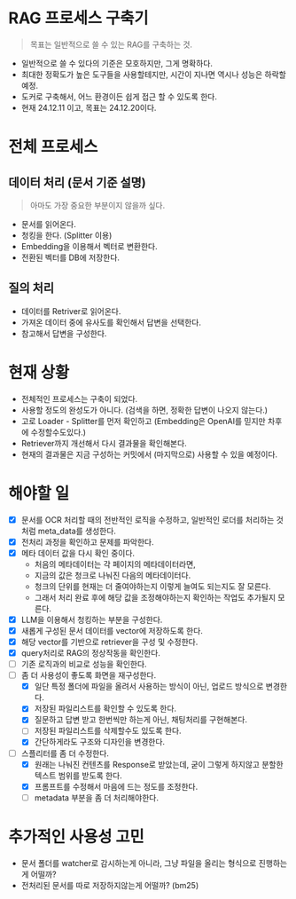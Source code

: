 # RAG 프로세스 구축기

> 목표는 일반적으로 쓸 수 있는 RAG를 구축하는 것.

- 일반적으로 쓸 수 있다의 기준은 모호하지만, 그게 명확하다.
- 최대한 정확도가 높은 도구들을 사용할테지만, 시간이 지나면 역시나 성능은 하락할 예정.
- 도커로 구축해서, 어느 환경이든 쉽게 접근 할 수 있도록 한다.
- 현재 24.12.11 이고, 목표는 24.12.20이다.

# 전체 프로세스

## 데이터 처리 (문서 기준 설명)

> 아마도 가장 중요한 부분이지 않을까 싶다.

- 문서를 읽어온다.
- 청킹을 한다. (Splitter 이용)
- Embedding을 이용해서 벡터로 변환한다.
- 전환된 벡터를 DB에 저장한다.

## 질의 처리

- 데이터를 Retriver로 읽어온다.
- 가져온 데이터 중에 유사도를 확인해서 답변을 선택한다.
- 참고해서 답변을 구성한다.

# 현재 상황

- 전체적인 프로세스는 구축이 되었다.
- 사용할 정도의 완성도가 아니다. (검색을 하면, 정확한 답변이 나오지 않는다.)
- 고로 Loader - Splitter를 먼저 확인하고 (Embedding은 OpenAI를 믿지만 차후에 수정할수도있다.)
- Retriever까지 개선해서 다시 결과물을 확인해본다.
- 현재의 결과물은 지금 구성하는 커밋에서 (마지막으로) 사용할 수 있을 예정이다.

# 해야할 일

- [x] 문서를 OCR 처리할 때의 전반적인 로직을 수정하고, 일반적인 로더를 처리하는 것처럼 meta_data를 생성한다.
- [x] 전처리 과정을 확인하고 문제를 파악한다.
- [x] 메타 데이터 값을 다시 확인 중이다.
  - 처음의 메타데이터는 각 페이지의 메타데이터라면,
  - 지금의 값은 청크로 나눠진 다음의 메타데이터다.
  - 청크의 단위를 현재는 더 줄여야하는지 이렇게 늘여도 되는지도 잘 모른다.
  - 그래서 처리 완료 후에 해당 값을 조정해야하는지 확인하는 작업도 추가될지 모른다.
- [x] LLM을 이용해서 청킹하는 부분을 구성한다.
- [x] 새롭게 구성된 문서 데이터를 vector에 저장하도록 한다.
- [x] 해당 vector를 기반으로 retriever을 구성 및 수정한다.
- [x] query처리로 RAG의 정상작동을 확인한다.
- [ ] 기존 로직과의 비교로 성능을 확인한다.
- [ ] 좀 더 사용성이 좋도록 화면을 재구성한다.
  - [x] 일단 특정 폴더에 파일을 올려서 사용하는 방식이 아닌, 업로드 방식으로 변경한다.
  - [x] 저장된 파일리스트를 확인할 수 있도록 한다.
  - [x] 질문하고 답변 받고 한번씩만 하는게 아닌, 채팅처리를 구현해본다.
  - [ ] 저장된 파일리스트를 삭제할수도 있도록 한다.
  - [x] 간단하게라도 구조와 디자인을 변경한다.
- [ ] 스플리터를 좀 더 수정한다.
  - [x] 원래는 나눠진 컨텐츠를 Response로 받았는데, 굳이 그렇게 하지않고 분할한 텍스트 범위를 받도록 한다.
  - [x] 프롬프트를 수정해서 마음에 드는 정도를 조정한다.
  - [ ] metadata 부분을 좀 더 처리해야한다.

# 추가적인 사용성 고민

- 문서 폴더를 watcher로 감시하는게 아니라, 그냥 파일을 올리는 형식으로 진행하는게 어떨까?
- 전처리된 문서를 따로 저장하지않는게 어떨까? (bm25)
